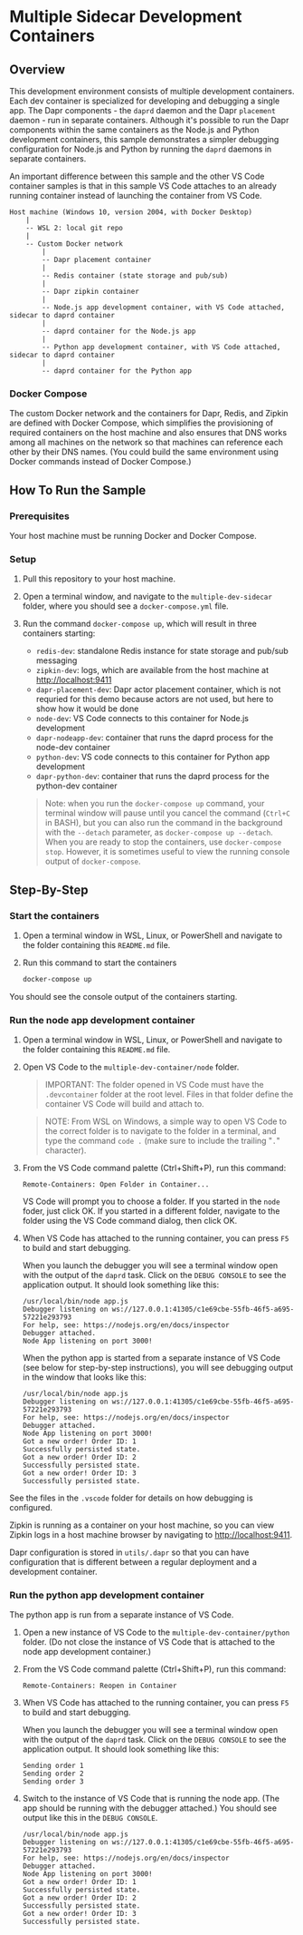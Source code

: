 # Multiple Sidecar Development Containers

## Overview

This development environment consists of multiple development containers. Each dev container is specialized for developing and debugging a single app. The Dapr components - the `daprd` daemon and the Dapr `placement` daemon - run in separate containers. Although it's possible to run the Dapr components within the same containers as the Node.js and Python development containers, this sample demonstrates a simpler debugging configuration for Node.js and Python by running the `daprd` daemons in separate containers.

An important difference between this sample and the other VS Code container samples is that in this sample VS Code attaches to an already running container instead of launching the container from VS Code.

```ASCII
Host machine (Windows 10, version 2004, with Docker Desktop)
    |
    -- WSL 2: local git repo
    |
    -- Custom Docker network
        |
        -- Dapr placement container
        |
        -- Redis container (state storage and pub/sub)
        |
        -- Dapr zipkin container
        |
        -- Node.js app development container, with VS Code attached, sidecar to daprd container
        |
        -- daprd container for the Node.js app
        |
        -- Python app development container, with VS Code attached, sidecar to daprd container
        |
        -- daprd container for the Python app
```

### Docker Compose

The custom Docker network and the containers for Dapr, Redis, and Zipkin are defined with Docker Compose, which simplifies the provisioning of required containers on the host machine and also ensures that DNS works among all machines on the network so that machines can reference each other by their DNS names. (You could build the same environment using Docker commands instead of Docker Compose.)

## How To Run the Sample

### Prerequisites

Your host machine must be running Docker and Docker Compose.

### Setup

1. Pull this repository to your host machine.
1. Open a terminal window, and navigate to the `multiple-dev-sidecar` folder, where you should see a `docker-compose.yml` file.
1. Run the command `docker-compose up`, which will result in three containers starting:

    - `redis-dev`: standalone Redis instance for state storage and pub/sub messaging
    - `zipkin-dev`: logs, which are available from the host machine at [http://localhost:9411](http://localhost:9411)
    - `dapr-placement-dev`: Dapr actor placement container, which is not requried for this demo because actors are not used, but here to show how it would be done
    - `node-dev`: VS Code connects to this container for Node.js development
    - `dapr-nodeapp-dev`: container that runs the daprd process for the node-dev container
    - `python-dev`: VS code connects to this container for Python app development
    - `dapr-python-dev`: container that runs the daprd process for the python-dev container

   > Note: when you run the `docker-compose up` command, your terminal window will pause until you cancel the command (`Ctrl+C` in BASH), but you can also run the command in the background with the `--detach` parameter, as `docker-compose up --detach`. When you are ready to stop the containers, use `docker-compose stop`. However, it is sometimes useful to view the running console output of `docker-compose`.

## Step-By-Step

### Start the containers

1. Open a terminal window in WSL, Linux, or PowerShell and navigate to the folder containing this `README.md` file.

2. Run this command to start the containers

    ```BASH
    docker-compose up
    ```

You should see the console output of the containers starting.

### Run the node app development container

1. Open a terminal window in WSL, Linux, or PowerShell and navigate to the folder containing this `README.md` file.

1. Open VS Code to the `multiple-dev-container/node` folder.

    > IMPORTANT: The folder opened in VS Code must have the `.devcontainer` folder at the root level. Files in that folder define the container VS Code will build and attach to.

    > NOTE: From WSL on Windows, a simple way to open VS Code to the correct folder is to navigate to the folder in a terminal, and type the command `code .` (make sure to include the trailing "`.`" character).

1. From the VS Code command palette (Ctrl+Shift+P), run this command:

    ```ASCII
    Remote-Containers: Open Folder in Container...
    ```

    VS Code will prompt you to choose a folder. If you started in the `node` foder, just click OK. If you started in a different folder, navigate to the folder using the VS Code command dialog, then click OK.

1. When VS Code has attached to the running container, you can press `F5` to build and start debugging.

    When you launch the debugger you will see a terminal window open with the output of the `daprd` task. Click on the `DEBUG CONSOLE` to see the application output. It should look something like this:

    ```ASCII
    /usr/local/bin/node app.js
    Debugger listening on ws://127.0.0.1:41305/c1e69cbe-55fb-46f5-a695-57221e293793
    For help, see: https://nodejs.org/en/docs/inspector
    Debugger attached.
    Node App listening on port 3000!
    ```

    When the python app is started from a separate instance of VS Code (see below for step-by-step instructions), you will see debugging output in the window that looks like this:

    ```ASCII
    /usr/local/bin/node app.js
    Debugger listening on ws://127.0.0.1:41305/c1e69cbe-55fb-46f5-a695-57221e293793
    For help, see: https://nodejs.org/en/docs/inspector
    Debugger attached.
    Node App listening on port 3000!
    Got a new order! Order ID: 1
    Successfully persisted state.
    Got a new order! Order ID: 2
    Successfully persisted state.
    Got a new order! Order ID: 3
    Successfully persisted state.
    ```

See the files in the `.vscode` folder for details on how debugging is configured.  

Zipkin is running as a container on your host machine, so you can view Zipkin logs in a host machine browser by navigating to [http://localhost:9411](http://localhost:9411).  

Dapr configuration is stored in `utils/.dapr` so that you can have configuration that is different between a regular deployment and a development container.

### Run the python app development container

The python app is run from a separate instance of VS Code.

1. Open a new instance of VS Code to the `multiple-dev-container/python` folder. (Do not close the instance of VS Code that is attached to the node app development container.)
1. From the VS Code command palette (Ctrl+Shift+P), run this command:

    ```ASCII
    Remote-Containers: Reopen in Container
    ```

1. When VS Code has attached to the running container, you can press `F5` to build and start debugging.

    When you launch the debugger you will see a terminal window open with the output of the `daprd` task. Click on the `DEBUG CONSOLE` to see the application output. It should look something like this:

    ```ASCII
    Sending order 1
    Sending order 2
    Sending order 3
    ```

1. Switch to the instance of VS Code that is running the node app. (The app should be running with the debugger attached.) You should see output like this in the `DEBUG CONSOLE`.

    ```ASCII
    /usr/local/bin/node app.js
    Debugger listening on ws://127.0.0.1:41305/c1e69cbe-55fb-46f5-a695-57221e293793
    For help, see: https://nodejs.org/en/docs/inspector
    Debugger attached.
    Node App listening on port 3000!
    Got a new order! Order ID: 1
    Successfully persisted state.
    Got a new order! Order ID: 2
    Successfully persisted state.
    Got a new order! Order ID: 3
    Successfully persisted state.
    ```
